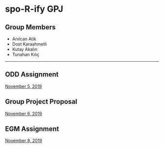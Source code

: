 # spo-R-ify GPJ


## Group Members
  - Anılcan Atik
  - Dost Karaahmetli
  - Kutay Akalın
  - Tunahan Kılıç
  
---------


## ODD Assignment
  [November 5, 2019](https://pjournal.github.io/mef03g-spo-R-ify/ODD-Group-Assignment-by-spoRify.html)
  
## Group Project Proposal
  [November 6, 2019](https://pjournal.github.io/mef03g-spo-R-ify/spoRify-Gr-Pr-Proposal.html)
  
## EGM Assignment
  [November 8, 2019](https://pjournal.github.io/mef03g-spo-R-ify/BES_Assignment.html)

